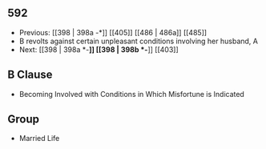 ## 592
- Previous: [[398 | 398a -*]] [[405]] [[486 | 486a]] [[485]] 
- B revolts against certain unpleasant conditions involving her husband, A
- Next: [[398 | 398a *-**]] [[398 | 398b *-**]] [[403]] 

## B Clause
- Becoming Involved with Conditions in Which Misfortune is Indicated

## Group
- Married Life

